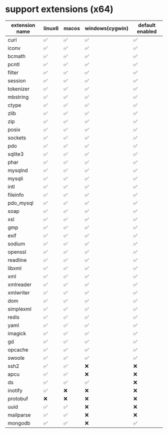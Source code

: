 # support extensions   (x64)

| extension name | linux6 | macos | windows(cygwin) | default enabled |
|----------------|--------|-------|-----------------|-----------------|
| curl           | ✅      | ✅     | ✅               | ✅               |
| iconv          | ✅      | ✅     | ✅               | ✅               |
| bcmath         | ✅      | ✅     | ✅               | ✅               |
| pcntl          | ✅      | ✅     | ✅               | ✅               |
| filter         | ✅      | ✅     | ✅               | ✅               |
| session        | ✅      | ✅     | ✅               | ✅               |
| tokenizer      | ✅      | ✅     | ✅               | ✅               |
| mbstring       | ✅      | ✅     | ✅               | ✅               |
| ctype          | ✅      | ✅     | ✅               | ✅               |
| zlib           | ✅      | ✅     | ✅               | ✅               |
| zip            | ✅      | ✅     | ✅               | ✅               |
| posix          | ✅      | ✅     | ✅               | ✅               |
| sockets        | ✅      | ✅     | ✅               | ✅               |
| pdo            | ✅      | ✅     | ✅               | ✅               |
| sqlite3        | ✅      | ✅     | ✅               | ✅               |
| phar           | ✅      | ✅     | ✅               | ✅               |
| mysqlnd        | ✅      | ✅     | ✅               | ✅               |
| mysqli         | ✅      | ✅     | ✅               | ✅               |
| intl           | ✅      | ✅     | ✅               | ✅               |
| fileinfo       | ✅      | ✅     | ✅               | ✅               |
| pdo_mysql      | ✅      | ✅     | ✅               | ✅               |
| soap           | ✅      | ✅     | ✅               | ✅               |
| xsl            | ✅      | ✅     | ✅               | ✅               |
| gmp            | ✅      | ✅     | ✅               | ✅               |
| exif           | ✅      | ✅     | ✅               | ✅               |
| sodium         | ✅      | ✅     | ✅               | ✅               |
| openssl        | ✅      | ✅     | ✅               | ✅               |
| readline       | ✅      | ✅     | ✅               | ✅               |
| libxml         | ✅      | ✅     | ✅               | ✅               |
| xml            | ✅      | ✅     | ✅               | ✅               |
| xmlreader      | ✅      | ✅     | ✅               | ✅               |
| xmlwriter      | ✅      | ✅     | ✅               | ✅               |
| dom            | ✅      | ✅     | ✅               | ✅               |
| simplexml      | ✅      | ✅     | ✅               | ✅               |
| redis          | ✅      | ✅     | ✅               | ✅               |
| yaml           | ✅      | ✅     | ✅               | ✅               |
| imagick        | ✅      | ✅     | ✅               | ✅               |
| gd             | ✅      | ✅     | ✅               | ✅               |
| opcache        | ✅      | ✅     | ✅               | ✅               |
| swoole         | ✅      | ✅     | ✅               | ✅               |
| ssh2           | ✅      | ✅     | ❌               | ❌               |
| apcu           | ✅      | ✅     | ❌               | ❌               |
| ds             | ✅      | ✅     | ✅               | ❌               |
| inotify        | ✅      | ❌     | ❌               | ❌               |
| protobuf       | ❌      | ❌     | ❌               | ❌               |
| uuid           | ✅      | ✅     | ❌               | ❌               |
| mailparse      | ✅      | ✅     | ❌               | ❌               |
| mongodb        | ✅      | ✅     | ❌               | ✅               |



